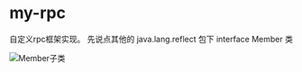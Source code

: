 # my-rpc
自定义rpc框架实现。
先说点其他的
java.lang.reflect 包下 interface Member 类

![Member子类](my-rpc/image/member1.png)

